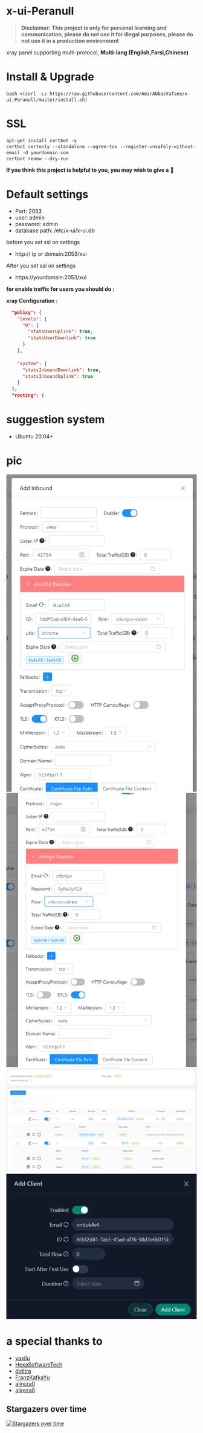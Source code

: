 # x-ui-Peranull
> **Disclaimer: This project is only for personal learning and communication, please do not use it for illegal purposes, please do not use it in a production environment**

xray panel supporting multi-protocol, **Multi-lang (English,Farsi,Chinese)**

# Install & Upgrade

```
bash <(curl -Ls https://raw.githubusercontent.com/AmirAbbasVafaee/x-ui-Peranull/master/install.sh)
```

# SSL
```
apt-get install certbot -y
certbot certonly --standalone --agree-tos --register-unsafely-without-email -d yourdomain.com
certbot renew --dry-run
```

**If you think this project is helpful to you, you may wish to give a** :star2: 

# Default settings

- Port: 2053
- user: admin
- password: admin
- database path: /etc/x-ui/x-ui.db

before you set ssl on settings
- http:// ip or domain:2053/xui

After you set ssl on settings 
- https://yourdomain:2053/xui

**for enable traffic for users you should do :**

**xray Configuration :**
```json
  "policy": {
    "levels": {
      "0": {
        "statsUserUplink": true,
        "statsUserDownlink": true
      }
    },

    "system": {
      "statsInboundDownlink": true,
      "statsInboundUplink": true
    }
  },
  "routing": {
```

# suggestion system
- Ubuntu 20.04+

# pic

![1](https://raw.githubusercontent.com/MHSanaei/3x-ui/main/media/1.png)
![2](https://raw.githubusercontent.com/MHSanaei/3x-ui/main/media/2.png)
![3](https://raw.githubusercontent.com/MHSanaei/3x-ui/main/media/3.png)
![4](https://raw.githubusercontent.com/MHSanaei/3x-ui/main/media/4.png)

# a special thanks to
- [vaxilu](https://github.com/vaxilu/)
- [HexaSoftwareTech](https://github.com/HexaSoftwareTech/)
- [diditra](https://github.com/diditra/)
- [FranzKafkaYu](https://github.com/FranzKafkaYu)
- [alireza0](https://github.com/alireza0/)
- [alireza0](https://github.com/MHSanaei/3x-ui)


## Stargazers over time

[![Stargazers over time](https://starchart.cc/MHSanaei/3x-ui.svg)](https://starchart.cc/MHSanaei/3x-ui)
